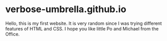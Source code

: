 # verbose-umbrella.github.io
Hello, this is my first website.
It is very random since I was trying different features of HTML and CSS.
I hope you like little Po and Michael from the Office.
